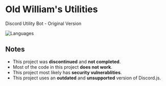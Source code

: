 # Old William's Utilities
Discord Utility Bot - Original Version

![Languages](https://skillicons.dev/icons?i=nodejs,mongodb)

## Notes
- This project was **discontinued** and **not completed**.
- Most of the code in this project **does not work**.
- This project most likely has **security vulnerablities**.
- This project uses an **outdated** and **unsupported** version of Discord.js.

